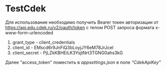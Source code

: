 # TestCdek

Для использование необходимо получить Bearer токен авторизации от https://api.edu.cdek.ru/v2/oauth/token c телом POST запроса формата x-www-form-urlencoded
1. grant_type - client_credentials
2. client_id - EMscd6r9JnFiQ3bLoyjJY6eM78JrJceI
3. client_secret - PjLZkKBHEiLK3YsjtNrt3TGNG0ahs3kG

Далее "access_token" поместить в *appsettings.json* в поле *"CdekApiKey"*
